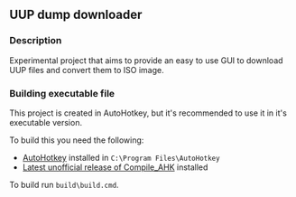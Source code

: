 UUP dump downloader
-------------------

### Description
Experimental project that aims to provide an easy to use GUI to download UUP
files and convert them to ISO image.

### Building executable file
This project is created in AutoHotkey, but it's recommended to use it in it's
executable version.

To build this you need the following:
- [AutoHotkey](https://www.autohotkey.com/download/) installed in `C:\Program Files\AutoHotkey`
- [Latest unofficial release of Compile_AHK](https://github.com/mercury233/compile-ahk/releases)
  installed

To build run `build\build.cmd`.
